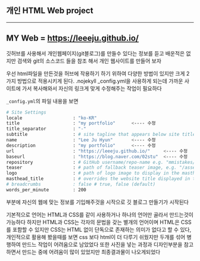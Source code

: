 ## 개인 HTML Web project
---

MY Web = https://leeeju.github.io/
---

깃허브를 사용해서 개인웹페이지(git블로그)를 만들수 있다는 정보를 듣고 배운적은 없지만 검색와 git의 소스코드 들을 참조 해서 개인 웹사이트를 만들어 보자

우선 html파일을 만든것을 허브에 작용하기 하기 위하여 다양한 방법이 있지만 크게 2가지 방법으로 적용시키게 된다. 
.nojekyll  _config.yml을 사용하게 되는데 가까운 사이트에 가서 복사해와서 자신의 링크게 맞게 수정해주는 작업이 필요하다 


```_config.yml```의 파일 내용을 보면

```bash
# Site Settings
locale                   : "ko-KR"
title                    : "my portfolio"      <---- 수정
title_separator          : "-"
subtitle                 : # site tagline that appears below site title in masthead
name                     : "Lee Ju Hyun"       <---- 수정
description              : "my portfolio"      <---- 수정
url                      : "https://leeeju.github.io/"     <---- 수정
baseurl                  : "https://blog.naver.com/02stu"  <---- 수정
repository               : # GitHub username/repo-name e.g. "mmistakes/minimal-mistakes"
teaser                   : # path of fallback teaser image, e.g. "/assets/images/500x300.png"
logo                     : # path of logo image to display in the masthead, e.g. "/assets/images/88x88.png"
masthead_title           : # overrides the website title displayed in the masthead, use " " for no title
# breadcrumbs            : false # true, false (default)
words_per_minute         : 200
```

부분에 자신의 웹에 맞는 정보를 기입해주것을 시작으로 깃 블로그 만들기가 시작된다 

기본적으로 언어는 HTML과 CSS를 같이 사용하거나 하나의 언어만 골라서 만드는것이 가능하다 하지만 HTML과 CSS는 각자의 문법을 갖는 별개의 언어이며 HTML은 CSS를 포함할 수 있지만 CSS는
HTML 없이 단독으로 존재하는 의미가 없다고 할 수 있다, 개인적으로 활용해 봤을때를 보면 css 보다 html이 더 다루기 쉬웠지만 두개를 섞어 병행하여 만드느 작업이 어려움으로 남았었다
또한 사진을 넣는 과정과 디자인부분을 참고 하면서 만드는 중에 어려움이 많이 있었지만 최종결과물이 나오게되었다 


